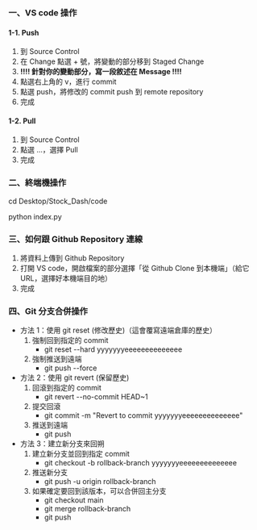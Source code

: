 ### 一、VS code 操作
#### 1-1. Push

1. 到 Source Control
2. 在 Change 點選 + 號，將變動的部分移到 Staged Change
3. **!!!! 針對你的變動部分，寫一段敘述在 Message !!!!**
4. 點選右上角的 v，進行 commit
5. 點選 push，將修改的 commit push 到 remote repository
6. 完成


#### 1-2. Pull

1. 到 Source Control
2. 點選 ...，選擇 Pull
3. 完成


### 二、終端機操作

cd Desktop/Stock_Dash/code

python index.py


### 三、如何跟 Github Repository 連線

1. 將資料上傳到 Github Repository
2. 打開 VS code，開啟檔案的部分選擇「從 Github Clone 到本機端」（給它 URL，選擇好本機端目的地）
3. 完成


### 四、Git 分支合併操作

- 方法 1：使用 git reset (修改歷史)（這會覆寫遠端倉庫的歷史）
	1.	強制回到指定的 commit
        - git reset --hard yyyyyyyeeeeeeeeeeeeee
	2.	強制推送到遠端
        - git push --force
- 方法 2：使用 git revert (保留歷史)
    1.	回滾到指定的 commit
        - git revert --no-commit HEAD~1
    2.	提交回滾
        - git commit -m "Revert to commit yyyyyyyeeeeeeeeeeeeee"
	3.	推送到遠端
        - git push
- 方法 3：建立新分支來回朔
	1.	建立新分支並回到指定 commit
        - git checkout -b rollback-branch yyyyyyyeeeeeeeeeeeeee
    2. 	推送新分支
        - git push -u origin rollback-branch
    3.	如果確定要回到該版本，可以合併回主分支
        - git checkout main
        - git merge rollback-branch
        - git push




